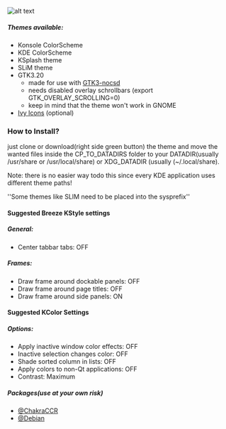 ![alt text](https://raw.githubusercontent.com/sixsixfive/Hedera/master/.shot.png "Preview") 

##### Themes available:

* Konsole ColorScheme
* KDE ColorScheme
* KSplash theme
* SLiM theme
* GTK3.20 
	* made for use with [GTK3-nocsd](https://github.com/PCMan/gtk3-nocsd)
	* needs disabled overlay schrollbars (export GTK_OVERLAY_SCROLLING=0)
	* keep in mind that the theme won't work in GNOME
* [Ivy Icons](https://github.com/sixsixfive/Ivy) (optional)

### How to Install?

just clone or download(right side green button) the theme and move the wanted files inside the CP_TO_DATADIRS folder to your DATADIR(usually /usr/share or /usr/local/share) or XDG_DATADIR (usually (~/.local/share).

Note: there is no easier way todo this since every KDE application uses different theme paths!

''Some themes like SLIM need to be placed into the sysprefix''

#### Suggested Breeze KStyle settings

##### General:

* Center tabbar tabs: OFF

##### Frames:

* Draw frame around dockable panels: OFF
* Draw frame around page titles: OFF
* Draw frame around side panels: ON

#### Suggested KColor Settings

##### Options:

* Apply inactive window color effects: OFF
* Inactive selection changes color: OFF
* Shade sorted column in lists: OFF
* Apply colors to non-Qt applications: OFF
* Contrast: Maximum

##### Packages(use at your own risk)

* [@ChakraCCR](https://chakraos.org/ccr/packages.php?ID=7737)
* [@Debian](https://github.com/sixsixfive/Hedera/raw/master/dist/hedera-theme_1.0-1_all.deb)
